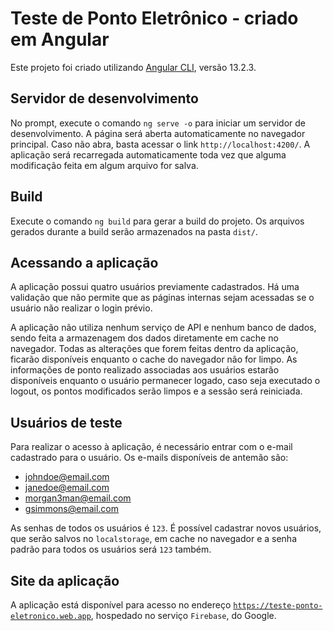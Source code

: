 # Teste de Ponto Eletrônico - criado em Angular

Este projeto foi criado utilizando [Angular CLI](https://github.com/angular/angular-cli), versão 13.2.3.

## Servidor de desenvolvimento

No prompt, execute o comando `ng serve -o` para iniciar um servidor de desenvolvimento. A página será aberta automaticamente no navegador principal.
Caso não abra, basta acessar o link `http://localhost:4200/`. A aplicação será recarregada automaticamente toda vez que alguma modificação feita em algum arquivo for salva.

## Build

Execute o comando `ng build` para gerar a build do projeto. Os arquivos gerados durante a build serão armazenados na pasta `dist/`.

## Acessando a aplicação

A aplicação possui quatro usuários previamente cadastrados. Há uma validação que não permite que as páginas internas sejam acessadas se o usuário não realizar o login prévio.

A aplicação não utiliza nenhum serviço de API e nenhum banco de dados, sendo feita a armazenagem dos dados diretamente em cache no navegador. Todas as alterações que forem feitas dentro da aplicação, ficarão disponíveis enquanto o cache do navegador não for limpo. As informações de ponto realizado associadas aos usuários estarão disponíveis enquanto o usuário permanecer logado, caso seja executado o logout, os pontos modificados serão limpos e a sessão será reiniciada.

## Usuários de teste

Para realizar o acesso à aplicação, é necessário entrar com o e-mail cadastrado para o usuário. Os e-mails disponíveis de antemão são:
- johndoe@email.com
- janedoe@email.com
- morgan3man@email.com
- gsimmons@email.com

As senhas de todos os usuários é `123`. É possível cadastrar novos usuários, que serão salvos no `localstorage`, em cache no navegador e a senha padrão para todos os usuários será `123` também.

## Site da aplicação

A aplicação está disponível para acesso no endereço [`https://teste-ponto-eletronico.web.app`](https://teste-ponto-eletronico.web.app), hospedado no serviço `Firebase`, do Google.
